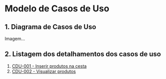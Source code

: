 # Modelo de Casos de Uso

## 1. Diagrama de Casos de Uso

Imagem...

## 2. Listagem dos detalhamentos dos casos de uso

1. [CDU-001 - Inserir produtos na cesta](cdu_inserir_produtos_na_cesta_de_compra.md)
2. [CDU-002 - Visualizar produtos](cdu_visualizar_produtos.md)

